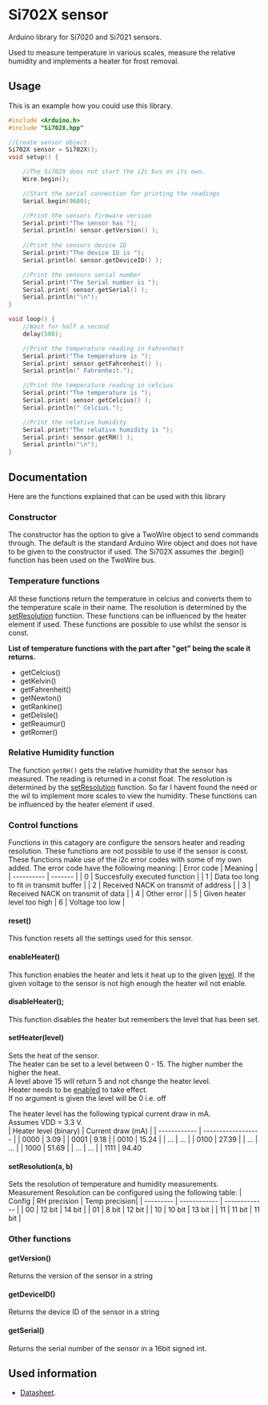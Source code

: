 # Si702X sensor
Arduino library for Si7020 and Si7021 sensors.  

Used to measure temperature in various scales, measure the relative humidity and implements a heater for frost removal.


## Usage
This is an example how you could use this library.
```cpp
#include <Arduino.h>
#include "Si702X.hpp"

//Create sensor object.
Si702X sensor = Si702X();
void setup() {

    //The Si702X does not start the i2c bus on its own.
    Wire.begin();

    //Start the serial connection for printing the readings
    Serial.begin(9600);

    //Print the sensors firmware version
    Serial.print("The sensor has ");
    Serial.println( sensor.getVersion() );
   
    //Print the sensors device ID
    Serial.print("The device ID is ");
    Serial.println( sensor.getDeviceID() );

    //Print the sensors serial number
    Serial.print("The Serial number is ");
    Serial.print( sensor.getSerial() );
    Serial.println("\n");
}

void loop() {
    //Wait for half a second
    delay(500);

    //Print the temperature reading in Fahrenheit
    Serial.print("The temperature is ");
    Serial.print( sensor.getFahrenheit() );
    Serial.println(" Fahrenheit.");

    //Print the temperature reading in celcius
    Serial.print("The temperature is ");
    Serial.print( sensor.getCelcius() );
    Serial.println(" Celcius.");

    //Print the relative humidity
    Serial.print("The relative humidity is ");
    Serial.print( sensor.getRH() );
    Serial.println("\n");
}
```

## Documentation
Here are the functions explained that can be used with this library

### Constructor
The constructor has the option to give a TwoWire object to send commands through. The default is the standard Arduino Wire object and does not have to be given to the constructor if used. The Si702X assumes the .begin() function has been used on the TwoWire bus.

### Temperature functions
All these functions return the temperature in celcius and converts them to the temperature scale in their name. The resolution is determined by the [setResolution](#-setResolution(a,-b)) function. These functions can be influenced by the heater element if used. These functions are possible to use whilst the sensor is const.

**List of temperature functions with the part after "get" being the scale it returns.**
- getCelcius()
- getKelvin()
- getFahrenheit()
- getNewton()
- getRankine()
- getDelisle()
- getReaumur()
- getRomer()

### Relative Humidity function
The function ``` getRH() ``` gets the relative humidity that the sensor has measured. The reading is returned in a const float. The resolution is determined by the [setResolution](#-setResolution(a,-b)) function. So far I havent found the need or the wil to implement more scales to view the humidity. These functions can be influenced by the heater element if used.

### Control functions
Functions in this catagory are configure the sensors heater and reading resolution.
These functions are not possible to use if the sensor is const. These functions make use of the i2c error codes with some of my own added. The error code have the following meaning:
| Error code | Meaning | 
| ---------- | ------- |
| 0 | Succesfully executed function |
| 1 | Data too long to fit in transmit buffer |
| 2 | Received NACK on transmit of address |
| 3 | Received NACK on transmit of data |
| 4 | Other error |
| 5 | Given heater level too high
| 6 | Voltage too low |

####    reset()
This function resets all the settings used for this sensor.

####    enableHeater()
This function enables the heater and lets it heat up to the given [level](#-setHeater()). If the given voltage to the sensor is not high enough the heater wil not enable.

####    disableHeater();
This function disables the heater but remembers the level that has been set.

####    setHeater(level)
Sets the heat of the sensor.  
The heater can be set to a level between 0 - 15. The higher number the higher the heat.  
A level above 15 will return 5 and not change the heater level.  
Heater needs to be [enabled](#-enableHeater()) to take effect.  
If no argument is given the level will be 0 i.e. off  

The heater level has the following typical current draw in mA.  
Assumes VDD = 3.3 V.  
| Heater level (binary) | Current draw (mA)  |
| ------------ | ------------------ |
| 0000 | 3.09 |
| 0001 | 9.18 |
| 0010 | 15.24 |
| ...  | ... |
| 0100 | 27.39 |
| ...  | ... | 
| 1000 | 51.69 |
| ...  | ... |
| 1111 | 94.40


####    setResolution(a, b)
Sets the resolution of temperature and humidity measurements.
Measurement Resolution can be configured using the following table:
| Config    | RH precision  | Temp precision|
| --------- | ------------  | ------------- |
| 00        | 12 bit        |  14 bit       |
| 01        | 8 bit         |  12 bit       |
| 10        | 10 bit        |  13 bit       |
| 11        | 11 bit        |  11 bit       |

### Other functions

####    getVersion()
Returns the version of the sensor in a string

####    getDeviceID()
Returns the device ID of the sensor in a string

####    getSerial()
Returns the serial number of the sensor in a 16bit signed int.


## Used information
- [Datasheet](https://www.silabs.com/documents/public/data-sheets/Si7021-A20.pdf).
